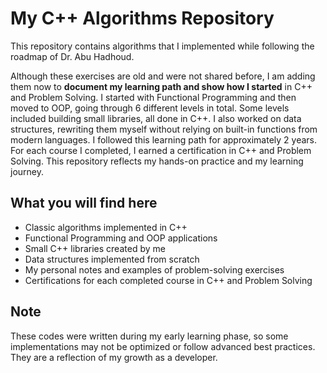 # My C++ Algorithms Repository

This repository contains algorithms that I implemented while following the roadmap of Dr. Abu Hadhoud.  

Although these exercises are old and were not shared before, I am adding them now to **document my learning path and show how I started** in C++ and Problem Solving. I started with Functional Programming and then moved to OOP, going through 6 different levels in total. Some levels included building small libraries, all done in C++. I also worked on data structures, rewriting them myself without relying on built-in functions from modern languages. I followed this learning path for approximately 2 years. For each course I completed, I earned a certification in C++ and Problem Solving. This repository reflects my hands-on practice and my learning journey.

## What you will find here
- Classic algorithms implemented in C++
- Functional Programming and OOP applications
- Small C++ libraries created by me
- Data structures implemented from scratch
- My personal notes and examples of problem-solving exercises
- Certifications for each completed course in C++ and Problem Solving

## Note
These codes were written during my early learning phase, so some implementations may not be optimized or follow advanced best practices. They are a reflection of my growth as a developer.
